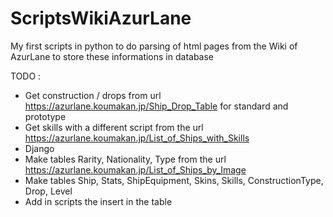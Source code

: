 # ScriptsWikiAzurLane

My first scripts in python to do parsing of html pages from the Wiki of AzurLane to store these informations in database

TODO : 
 - Get construction / drops from url https://azurlane.koumakan.jp/Ship_Drop_Table for standard and prototype
 - Get skills with a different script from the url https://azurlane.koumakan.jp/List_of_Ships_with_Skills
 - Django
 - Make tables Rarity, Nationality, Type from the url https://azurlane.koumakan.jp/List_of_Ships_by_Image
 - Make tables Ship, Stats, ShipEquipment, Skins, Skills, ConstructionType, Drop, Level
 - Add in scripts the insert in the table
